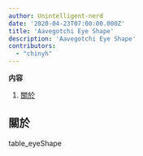 ```yaml
---
author: Unintelligent-nerd
date: '2020-04-23T07:00:00.000Z'
title: 'Aavegotchi Eye Shape'
description: 'Aavegotchi Eye Shape'
contributors:
  - "chinyh"
---
```




<div class="contentsBox">

**内容**

<ol>
<li><a href=#about>關於</a></li>
</ol>

</div>

## 關於

table_eyeShape